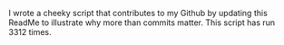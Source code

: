 I wrote a cheeky script that contributes to my Github by updating this ReadMe to illustrate why more than commits matter. This script has run 3312 times.